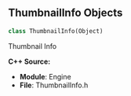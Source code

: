 ## ThumbnailInfo Objects

```python
class ThumbnailInfo(Object)
```

Thumbnail Info

**C++ Source:**

- **Module**: Engine
- **File**: ThumbnailInfo.h

<a id="unreal.BrushBuilder"></a>
